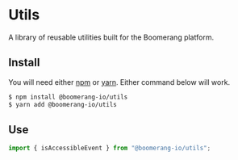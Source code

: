 # Utils

A library of reusable utilities built for the Boomerang platform.

## Install

You will need either [npm](https://github.com/npm/npm) or [yarn](https://github.com/yarnpkg/yarn). Either command below will work.

```bash
$ npm install @boomerang-io/utils
$ yarn add @boomerang-io/utils
```

## Use

```js
import { isAccessibleEvent } from "@boomerang-io/utils";
```
